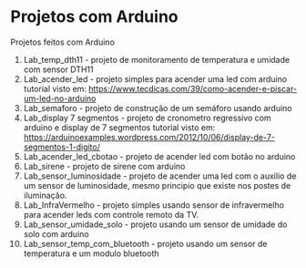 Projetos com Arduino
====

Projetos feitos com Arduino

1. Lab_temp_dth11 - projeto de monitoramento de temperatura e umidade com sensor DTH11
2. Lab_acender_led - projeto simples para acender uma led com arduino
   tutorial visto em:  https://www.tecdicas.com/39/como-acender-e-piscar-um-led-no-arduino  
3. Lab_semaforo - projeto de construção de um semáforo usando arduino
4. Lab_display 7 segmentos - projeto de cronometro regressivo com arduino e display de 7 segmentos
   tutorial visto em: https://arduinoexamples.wordpress.com/2012/10/06/display-de-7-segmentos-1-digito/
5. Lab_acender_led_cbotao - projeto de acender led com botão no arduino
6. Lab_sirene - projeto de sirene com arduino
7. Lab_sensor_luminosidade - projeto de acender uma led com o auxilio de um sensor de luminosidade, mesmo principio que 
   existe nos postes de iluminação. 
8. Lab_InfraVermelho - projeto simples usando sensor de infravermelho para acender leds com controle remoto da TV.  
9. Lab_sensor_umidade_solo - projeto usando um sensor de umidade do solo com arduino
10. Lab_sensor_temp_com_bluetooth - projeto usando um sensor de temperatura e um modulo bluetooth  



   
